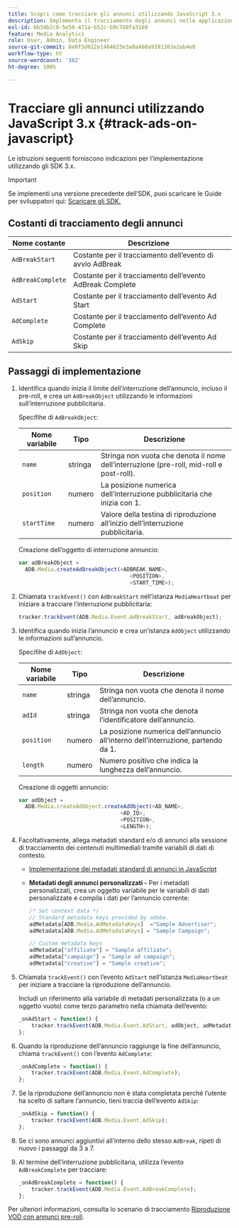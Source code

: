 ```yaml
---
title: Scopri come tracciare gli annunci utilizzando JavaScript 3.x
description: Implementa il tracciamento degli annunci nelle applicazioni browser (JS) utilizzando l’SDK per contenuti multimediali.
exl-id: 6b34b2c0-5e50-471a-b52c-b9c760fa3169
feature: Media Analytics
role: User, Admin, Data Engineer
source-git-commit: 8e0f5d012e1404623e3a0a460a9391303e2ab4e0
workflow-type: ht
source-wordcount: '362'
ht-degree: 100%

---
```


# Tracciare gli annunci utilizzando JavaScript 3.x {#track-ads-on-javascript}

Le istruzioni seguenti forniscono indicazioni per l’implementazione utilizzando gli SDK 3.x.

>[!IMPORTANT]
>
>Se implementi una versione precedente dell’SDK, puoi scaricare le Guide per sviluppatori qui: [Scaricare gli SDK.](/help/sdk-implement/download-sdks.md)

## Costanti di tracciamento degli annunci

| Nome costante | Descrizione   |
|---|---|
| `AdBreakStart` | Costante per il tracciamento dell’evento di avvio AdBreak |
| `AdBreakComplete` | Costante per il tracciamento dell’evento AdBreak Complete |
| `AdStart` | Costante per il tracciamento dell’evento Ad Start |
| `AdComplete` | Costante per il tracciamento dell’evento Ad Complete |
| `AdSkip` | Costante per il tracciamento dell’evento Ad Skip |

## Passaggi di implementazione

1. Identifica quando inizia il limite dell’interruzione dell’annuncio, incluso il pre-roll, e crea un `AdBreakObject` utilizzando le informazioni sull’interruzione pubblicitaria.

   Specifihe di `AdBreakObject`:

   | Nome variabile | Tipo | Descrizione |
   | --- | --- | --- |
   | `name` | stringa | Stringa non vuota che denota il nome dell’interruzione (pre-roll, mid-roll e post-roll). |
   | `position` | numero | La posizione numerica dell’interruzione pubblicitaria che inizia con 1. |
   | `startTime` | numero | Valore della testina di riproduzione all’inizio dell’interruzione pubblicitaria. |

   Creazione dell’oggetto di interruzione annuncio:

   ```js
   var adBreakObject =
     ADB.Media.createAdBreakObject(<ADBREAK_NAME>,
                                      <POSITION>,
                                      <START_TIME>);
   ```

1. Chiamata `trackEvent()` con `AdBreakStart` nell’istanza `MediaHeartbeat` per iniziare a tracciare l’interruzione pubblicitaria:

   ```js
   tracker.trackEvent(ADB.Media.Event.AdBreakStart, adBreakObject);
   ```

1. Identifica quando inizia l’annuncio e crea un’istanza `AdObject` utilizzando le informazioni sull’annuncio.

   Specifihe di `AdObject`:

   | Nome variabile | Tipo | Descrizione |
   | --- | --- | --- |
   | `name` | stringa | Stringa non vuota che denota il nome dell’annuncio. |
   | `adId` | stringa | Stringa non vuota che denota l’identificatore dell’annuncio. |
   | `position` | numero | La posizione numerica dell’annuncio all’interno dell’interruzione, partendo da 1. |
   | `length` | numero | Numero positivo che indica la lunghezza dell’annuncio. |

   Creazione di oggetti annuncio:

   ```js
   var adObject =
     ADB.Media.createAdObject.createAdObject(<AD_NAME>,
                                   <AD_ID>,
                                   <POSITION>,
                                   <LENGTH>);
   ```

1. Facoltativamente, allega metadati standard e/o di annunci alla sessione di tracciamento dei contenuti multimediali tramite variabili di dati di contesto.

   * [Implementazione dei metadati standard di annunci in JavaScript](/help/sdk-implement/track-ads/impl-std-ad-metadata/impl-std-ad-md-js/impl-std-ad-metadata-js3.md)
   * **Metadati degli annunci personalizzati -** Per i metadati personalizzati, crea un oggetto variabile per le variabili di dati personalizzate e compila i dati per l’annuncio corrente:

      ```js
      /* Set context data */
      // Standard metadata keys provided by adobe.
      adMetadata[ADB.Media.AdMetadataKeys]  ="Sample Advertiser";
      adMetadata[ADB.Media.AdMetadataKeys] = "Sample Campaign";
      
      // Custom metadata keys
      adMetadata["affiliate"] = "Sample affiliate";
      adMetadata["campaign"] = "Sample ad campaign";
      adMetadata["creative"] = "Sample creative";
      ```

1. Chiamata `trackEvent()` con l’evento `AdStart` nell’istanza `MediaHeartbeat` per iniziare a tracciare la riproduzione dell’annuncio.

   Includi un riferimento alla variabile di metadati personalizzata (o a un oggetto vuoto) come terzo parametro nella chiamata dell’evento:

   ```js
   _onAdStart = function() {
       tracker.trackEvent(ADB.Media.Event.AdStart, adObject, adMetadata);
   };
   ```

1. Quando la riproduzione dell’annuncio raggiunge la fine dell’annuncio, chiama `trackEvent()` con l’evento `AdComplete`:

   ```js
   _onAdComplete = function() {
       tracker.trackEvent(ADB.Media.Event.AdComplete);
   };
   ```

1. Se la riproduzione dell’annuncio non è stata completata perché l’utente ha scelto di saltare l’annuncio, tieni traccia dell’evento `AdSkip`:

   ```js
   _onAdSkip = function() {
       tracker.trackEvent(ADB.Media.Event.AdSkip);
   };
   ```

1. Se ci sono annunci aggiuntivi all’interno dello stesso `AdBreak`, ripeti di nuovo i passaggi da 3 a 7.
1. Al termine dell’interruzione pubblicitaria, utilizza l’evento `AdBreakComplete` per tracciare:

   ```js
   _onAdBreakComplete = function() {
       tracker.trackEvent(ADB.Media.Event.AdBreakComplete);
   };
   ```

Per ulteriori informazioni, consulta lo scenario di tracciamento [Riproduzione VOD con annunci pre-roll](/help/sdk-implement/tracking-scenarios/vod-preroll-ads.md).
